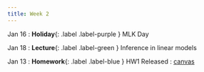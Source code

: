 ```yaml
---
title: Week 2
---
```


Jan 16
: **Holiday**{: .label .label-purple } MLK Day

Jan 18
: **Lecture**{: .label .label-green } Inference in linear models

Jan 13
: **Homework**{: .label .label-blue } HW1 Released
  : [canvas](https://canvas.stanford.edu/)
